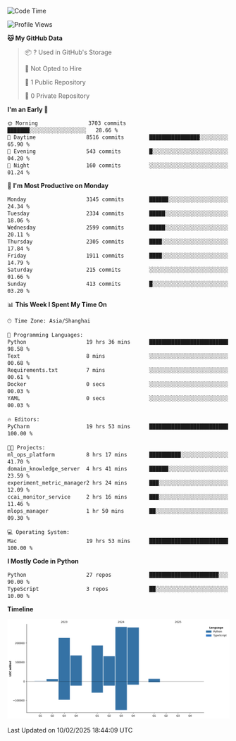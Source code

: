 <!--START_SECTION:waka-->
![Code Time](http://img.shields.io/badge/Code%20Time-104%20hrs%2010%20mins-blue)

![Profile Views](http://img.shields.io/badge/Profile%20Views-0-blue)

**🐱 My GitHub Data** 

> 📦 ? Used in GitHub's Storage 
 > 
> 🚫 Not Opted to Hire
 > 
> 📜 1 Public Repository 
 > 
> 🔑 0 Private Repository 
 > 
**I'm an Early 🐤** 

```text
🌞 Morning                3703 commits        ███████░░░░░░░░░░░░░░░░░░   28.66 % 
🌆 Daytime                8516 commits        ████████████████░░░░░░░░░   65.90 % 
🌃 Evening                543 commits         █░░░░░░░░░░░░░░░░░░░░░░░░   04.20 % 
🌙 Night                  160 commits         ░░░░░░░░░░░░░░░░░░░░░░░░░   01.24 % 
```
📅 **I'm Most Productive on Monday** 

```text
Monday                   3145 commits        ██████░░░░░░░░░░░░░░░░░░░   24.34 % 
Tuesday                  2334 commits        █████░░░░░░░░░░░░░░░░░░░░   18.06 % 
Wednesday                2599 commits        █████░░░░░░░░░░░░░░░░░░░░   20.11 % 
Thursday                 2305 commits        ████░░░░░░░░░░░░░░░░░░░░░   17.84 % 
Friday                   1911 commits        ████░░░░░░░░░░░░░░░░░░░░░   14.79 % 
Saturday                 215 commits         ░░░░░░░░░░░░░░░░░░░░░░░░░   01.66 % 
Sunday                   413 commits         █░░░░░░░░░░░░░░░░░░░░░░░░   03.20 % 
```


📊 **This Week I Spent My Time On** 

```text
🕑︎ Time Zone: Asia/Shanghai

💬 Programming Languages: 
Python                   19 hrs 36 mins      █████████████████████████   98.58 % 
Text                     8 mins              ░░░░░░░░░░░░░░░░░░░░░░░░░   00.68 % 
Requirements.txt         7 mins              ░░░░░░░░░░░░░░░░░░░░░░░░░   00.61 % 
Docker                   0 secs              ░░░░░░░░░░░░░░░░░░░░░░░░░   00.03 % 
YAML                     0 secs              ░░░░░░░░░░░░░░░░░░░░░░░░░   00.03 % 

🔥 Editors: 
PyCharm                  19 hrs 53 mins      █████████████████████████   100.00 % 

🐱‍💻 Projects: 
ml_ops_platform          8 hrs 17 mins       ██████████░░░░░░░░░░░░░░░   41.70 % 
domain_knowledge_server  4 hrs 41 mins       ██████░░░░░░░░░░░░░░░░░░░   23.59 % 
experiment_metric_manager2 hrs 24 mins       ███░░░░░░░░░░░░░░░░░░░░░░   12.09 % 
ccai_monitor_service     2 hrs 16 mins       ███░░░░░░░░░░░░░░░░░░░░░░   11.46 % 
mlops_manager            1 hr 50 mins        ██░░░░░░░░░░░░░░░░░░░░░░░   09.30 % 

💻 Operating System: 
Mac                      19 hrs 53 mins      █████████████████████████   100.00 % 
```

**I Mostly Code in Python** 

```text
Python                   27 repos            ██████████████████████░░░   90.00 % 
TypeScript               3 repos             ██░░░░░░░░░░░░░░░░░░░░░░░   10.00 % 
```



**Timeline**

![Lines of Code chart](https://raw.githubusercontent.com/jixingyou/jixingyou/main/assets/bar_graph.png)


 Last Updated on 10/02/2025 18:44:09 UTC
<!--END_SECTION:waka-->